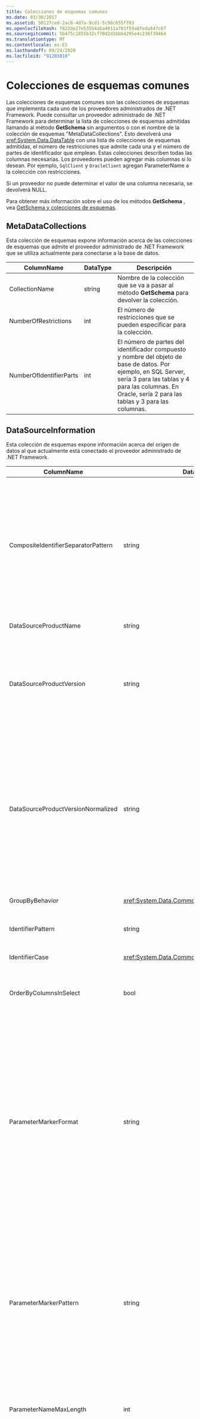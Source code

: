```yaml
---
title: Colecciones de esquemas comunes
ms.date: 03/30/2017
ms.assetid: 50127ced-2ac8-4d7a-9cd1-5c98c655ff03
ms.openlocfilehash: f822de27e53554aba4011a701f59a8feda847c67
ms.sourcegitcommit: 5b475c1855b32cf78d2d1bbb4295e4c236f39464
ms.translationtype: MT
ms.contentlocale: es-ES
ms.lasthandoff: 09/24/2020
ms.locfileid: "91203818"
---
```

# <a name="common-schema-collections"></a>Colecciones de esquemas comunes

Las colecciones de esquemas comunes son las colecciones de esquemas que implementa cada uno de los proveedores administrados de .NET Framework. Puede consultar un proveedor administrado de .NET Framework para determinar la lista de colecciones de esquemas admitidas llamando al método **GetSchema** sin argumentos o con el nombre de la colección de esquemas "MetaDataCollections". Esto devolverá una <xref:System.Data.DataTable> con una lista de colecciones de esquemas admitidas, el número de restricciones que admite cada una y el número de partes de identificador que emplean. Estas colecciones describen todas las columnas necesarias. Los proveedores pueden agregar más columnas si lo desean. Por ejemplo, `SqlClient` y `OracleClient` agregan ParameterName a la colección con restricciones.  
  
 Si un proveedor no puede determinar el valor de una columna necesaria, se devolverá NULL.  
  
 Para obtener más información sobre el uso de los métodos **GetSchema** , vea [GetSchema y colecciones de esquemas](getschema-and-schema-collections.md).  
  
## <a name="metadatacollections"></a>MetaDataCollections  

 Esta colección de esquemas expone información acerca de las colecciones de esquemas que admite el proveedor administrado de .NET Framework que se utiliza actualmente para conectarse a la base de datos.  
  
|ColumnName|DataType|Descripción|  
|----------------|--------------|-----------------|  
|CollectionName|string|Nombre de la colección que se va a pasar al método **GetSchema** para devolver la colección.|  
|NumberOfRestrictions|int|El número de restricciones que se pueden especificar para la colección.|  
|NumberOfIdentifierParts|int|El número de partes del identificador compuesto y nombre del objeto de base de datos. Por ejemplo, en SQL Server, sería 3 para las tablas y 4 para las columnas. En Oracle, sería 2 para las tablas y 3 para las columnas.|  
  
## <a name="datasourceinformation"></a>DataSourceInformation  

 Esta colección de esquemas expone información acerca del origen de datos al que actualmente está conectado el proveedor administrado de .NET Framework.  
  
|ColumnName|DataType|Descripción|  
|----------------|--------------|-----------------|  
|CompositeIdentifierSeparatorPattern|string|La expresión regular que va a hacer corresponder los separadores compuestos en un identificador compuesto. Por ejemplo, "\\". (por SQL Server) o " \@&#124;\\ ". (en Oracle).<br /><br /> Normalmente, un identificador compuesto es lo que se usa para el nombre de un objeto de base de datos, por ejemplo: pubs. DBO. Authors o pubs \@ dbo. authors.<br /><br /> Por SQL Server, utilice la expresión regular " \\ .". Para OracleClient, use " \@&#124;\\ .".<br /><br /> En ODBC, utilice Catalog_name_seperator.<br /><br /> En OLE DB, use DBLITERAL_CATALOG_SEPARATOR o DBLITERAL_SCHEMA_SEPARATOR.|  
|DataSourceProductName|string|El nombre del producto al que tiene acceso el proveedor, por ejemplo, "Oracle" o "SQLServer".|  
|DataSourceProductVersion|string|Indica la versión del producto al que tiene acceso el proveedor, en el formato nativo de los orígenes de datos y no en el formato de Microsoft.<br /><br /> En algunos casos, DataSourceProductVersion y DataSourceProductVersionNormalized tendrán el mismo valor. En el caso de OLE DB y ODBC, serán siempre iguales dado que se asignan a la misma llamada de función en la API nativa subyacente.|  
|DataSourceProductVersionNormalized|string|Una versión normalizada del origen de datos, de forma que se puede comparar con `String.Compare()`. Su formato es coherente con todas las versiones del proveedor para evitar que la versión 10 se clasifique entre la versión 1 y la versión 2.<br /><br /> Por ejemplo, el proveedor de Oracle usa un formato de "NN. NN. NN. NN. NN" para su versión normalizada, lo que hace que un origen de datos Oracle 8i devuelva "08.01.07.04.01". SQL Server usa el formato típico de Microsoft "NN. NN. nnnn".<br /><br /> En algunos casos, DataSourceProductVersion y DataSourceProductVersionNormalized tendrán el mismo valor. En el caso de OLE DB y ODBC, serán siempre iguales dado que se asignan a la misma llamada de función en la API nativa subyacente.|  
|GroupByBehavior|<xref:System.Data.Common.GroupByBehavior>|Especifica la relación entre las columnas de una cláusula GROUP BY y las columnas no agregadas de la lista de selección.|  
|IdentifierPattern|string|Expresión regular que crea una correspondencia con un identificador y con un valor de coincidencia del identificador. Por ejemplo, "[A-Za-z0-9_#$]".|  
|IdentifierCase|<xref:System.Data.Common.IdentifierCase>|Indica si los identificadores que no se incluyen entre comillas se usan con distinción de mayúsculas y minúsculas o no.|  
|OrderByColumnsInSelect|bool|Especifica si las columnas de una cláusula ORDER BY deben estar en la lista de selección. Un valor de true indica que es necesario que estén en la lista de selección; un valor de false indica que no es necesario que estén en la lista de selección.|  
|ParameterMarkerFormat|string|Una cadena de formato que representa cómo dar formato a un parámetro.<br /><br /> Si el origen de datos admite parámetros con nombre, el primer marcador de posición de esta cadena debe estar donde se debe dar formato al nombre del parámetro.<br /><br /> Por ejemplo, si el origen de datos espera que los parámetros tengan un nombre y tienen el prefijo ":", esto sería ": {0} ". Cuando se formatea con un nombre de parámetro de "p1", la cadena resultante es ":p1".<br /><br /> Si el origen de datos espera que los parámetros tengan como prefijo ' \@ ', pero los nombres ya los incluyen, esto sería ' {0} ' y el resultado de dar formato a un parámetro denominado " \@ P1" sería simplemente " \@ P1".<br /><br /> En el caso de los orígenes de datos que no esperan parámetros con nombre y esperan el uso del carácter '? ', la cadena de formato se puede especificar simplemente como '? ', lo que omitiría el nombre del parámetro. Por OLE DB, devolvemos '? '.|  
|ParameterMarkerPattern|string|Una expresión regular que crea una correspondencia con un marcador de parámetro. Tendrá un valor de correspondencia del nombre del parámetro, si lo hay.<br /><br /> Por ejemplo, si se admiten parámetros con nombre con un \@ carácter de cliente ' ' que se incluirá en el nombre del parámetro, esto sería: " \@ ([a-Za-z0-9_ $ #] *)".<br /><br /> Sin embargo, si se admiten parámetros con nombre con ': ' como carácter de inicialización y no forman parte del nombre del parámetro, esto sería: ":([A-Za-z0-9_ $ #] \* )".<br /><br /> Por supuesto, si el origen de datos no admite parámetros con nombre, esto sería simplemente "?".|  
|ParameterNameMaxLength|int|La longitud máxima del nombre del parámetro en caracteres. Visual Studio espera que si se admiten nombres de parámetros, el valor mínimo de la longitud máxima sea 30 caracteres.<br /><br /> Si el origen de datos no admite parámetros con nombre, esta propiedad devuelve cero.|  
|ParameterNamePattern|string|Una expresión regular que crea una correspondencia con los nombres de parámetros válidos. Según el origen de datos, existen diferentes reglas respecto a los caracteres que se pueden utilizar en los nombres de parámetros.<br /><br /> Visual Studio espera que si se admiten nombres de parámetros, los caracteres "\p{Lu}\p{Ll}\p{Lt}\p{Lm}\p{Lo}\p{Nl}\p{Nd}" son el juego mínimo de caracteres admitidos que son válidos en nombres de parámetros.|  
|QuotedIdentifierPattern|string|Una expresión regular que crea una correspondencia con un identificador incluido entre comillas y que tiene un valor de correspondencia del propio identificador sin las comillas. Por ejemplo, si el origen de datos utilizó comillas dobles para identificar identificadores entre comillas, sería: "(([^ \\ "] &#124;\\ " \\ ") *) ".|  
|QuotedIdentifierCase|<xref:System.Data.Common.IdentifierCase>|Indica si los identificadores incluidos entre comillas se tratan o no como con diferenciación entre mayúsculas y minúsculas.|  
|StatementSeparatorPattern|string|Una expresión regular que crea una correspondencia con el separador de instrucciones.|  
|StringLiteralPattern|string|Una expresión regular que crea una correspondencia con un literal de cadena y que tiene un valor de correspondencia del propio literal. Por ejemplo, si el origen de datos utilizó comillas simples para identificar cadenas, sería: "(' ([^ '] &#124; ' ') * ')" '|  
|SupportedJoinOperators|<xref:System.Data.Common.SupportedJoinOperators>|Especifica los tipos de instrucciones de unión SQL que admite el origen de datos.|  
  
## <a name="datatypes"></a>DataTypes  

 Esta colección de esquemas expone información acerca de los tipos de datos que admite la base de datos a la que está conectado actualmente el proveedor de datos de .NET Framework.  
  
|ColumnName|DataType|Descripción|  
|----------------|--------------|-----------------|  
|TypeName|string|El nombre del tipo de datos específico del proveedor.|  
|ProviderDbType|int|Valor de tipo específico del proveedor que se debe usar al especificar el tipo de un parámetro. Por ejemplo, SqlDbType.Money u OracleType.Blob.|  
|ColumnSize|long|La longitud de una columna o parámetro no numérico hace referencia a la longitud máxima o a la longitud que ha definido el proveedor para este tipo.<br /><br /> En datos de caracteres, es la longitud máxima o definida en unidades por el origen de datos. Oracle tiene el concepto de especificar una longitud y, a continuación, el tamaño de almacenamiento real en algunos tipos de datos de caracteres. Esto solo define la longitud en unidades en Oracle.<br /><br /> En los tipos de datos de fecha y hora, es la longitud de la representación de cadena (suponiendo la precisión máxima permitida del componente de segundos decimales).<br /><br /> Si el tipo de datos es numérico, se corresponde al límite superior de la precisión máxima del tipo de datos.|  
|CreateFormat|string|La cadena de formato que representa cómo agregar esta columna a una instrucción de definición de datos, como CREATE TABLE. Cada elemento de la matriz CreateParameter se debe representar con un "marcador de parámetro" en la cadena de formato.<br /><br /> Por ejemplo, el tipo de datos SQL DECIMAL necesita una precisión y una escala. En este caso, la cadena de formato sería "DECIMAL ( {0} , {1} )".|  
|CreateParameters|string|Los parámetros de creación que se deben especificar al crear una columna de este tipo de datos. Cada parámetro de creación se muestra en la cadena, separado por una coma en el orden en que se suministran.<br /><br /> Por ejemplo, el tipo de datos SQL DECIMAL necesita una precisión y una escala. En este caso, los parámetros de creación deben contener la cadena "precisión, escala".<br /><br /> En un comando de texto para crear una columna DECIMAL con una precisión de 10 y una escala de 2, el valor de la columna CreateFormat podría ser DECIMAL ( {0} , {1} ) "y la especificación de tipo completa sería decimal (10, 2).|  
|DataType|string|El nombre del tipo de datos de .NET Framework.|  
|IsAutoincrementable|bool|true: los valores de este tipo de datos pueden ser de incremento automático.<br /><br /> false: los valores de este tipo de datos podrían no ser de incremento automático.<br /><br /> Tenga en cuenta que esto simplemente indica si una columna de este tipo de datos podría ser de incremento automático, no que todas las columnas de este tipo lo sean.|  
|IsBestMatch|bool|true: el tipo de datos es la mejor coincidencia entre todos los tipos de datos del almacén de datos y el tipo de datos de .NET Framework que indica el valor de la columna DataType.<br /><br /> false: el tipo de datos no es la mejor coincidencia.<br /><br /> En cada conjunto de filas en las que el valor de la columna DataType sea el mismo, la columna IsBestMatch solo se establece en true en una fila.|  
|IsCaseSensitive|bool|true: el tipo de datos es de tipo carácter y distingue entre mayúsculas y minúsculas.<br /><br /> false: el tipo de datos no es de tipo carácter y no distingue entre mayúsculas y minúsculas.|  
|IsFixedLength|bool|true: las columnas de este tipo de datos creadas con el lenguaje de definición de datos (DDL) serán de longitud fija.<br /><br /> false: las columnas de este tipo de datos creadas con la DDL serán de longitud variable.<br /><br /> DBNull.Value: no se sabe si el proveedor asignará este campo con una columna de longitud fija o variable.|  
|IsFixedPrecisionScale|bool|true: el tipo de datos tiene una precisión y escala fijas.<br /><br /> false: el tipo de datos no tiene una precisión y escala fijas.|  
|IsLong|bool|true: el tipo de datos contiene datos muy largos; la definición de datos muy largos es específica del proveedor.<br /><br /> false: el tipo de datos no contiene datos muy largos.|  
|IsNullable|bool|true: el tipo de datos acepta valores NULL.<br /><br /> false: el tipo de datos no acepta valores NULL.<br /><br /> DBNull.Value: no se sabe si el tipo de datos acepta valores NULL.|  
|IsSearchable|bool|true: el tipo de datos se puede utilizar en una cláusula WHERE con cualquier operador, excepto con el predicado LIKE.<br /><br /> false: el tipo de datos no se puede utilizar en una cláusula WHERE con ningún operador, excepto con el predicado LIKE.|  
|IsSearchableWithLike|bool|true: el tipo de datos se puede utilizar con el predicado LIKE<br /><br /> false: el tipo de datos no se puede utilizar con el predicado LIKE.|  
|IsUnsigned|bool|true: el tipo de datos es sin signo.<br /><br /> false: el tipo de datos es con signo.<br /><br /> DBNull.Value: no es aplicable al tipo de datos.|  
|MaximumScale|short|Si el indicador de tipos es un tipo numérico, es el número máximo de dígitos permitidos a la derecha del separador decimal. De lo contrario, es DBNull.Value.|  
|MinimumScale|short|Si el indicador de tipos es un tipo numérico, es el número mínimo de dígitos permitidos a la derecha del separador decimal. De lo contrario, es DBNull.Value.|  
|IsConcurrencyType|bool|true: la base de datos actualiza el tipo de datos cada vez que cambia la fila y el valor de la columna es diferente de todos los valores anteriores.<br /><br /> false: la base de datos no actualiza el tipo de datos cada vez que cambia la fila.<br /><br /> DBNull.Value: la base de datos no admite este tipo de datos.|  
|IsLiteralSupported|bool|true: el tipo de datos se puede expresar como un literal.<br /><br /> false: el tipo de datos no se puede expresar como un literal.|  
|LiteralPrefix|string|El prefijo aplicado a un literal dado.|  
|LiteralSuffix|string|El sufijo aplicado a un literal dado.|  
|NativeDataType|String|NativeDataType es una columna específica de OLE DB para la exposición del tipo de datos de OLE DB.|  
  
## <a name="restrictions"></a>Restricciones  

 Esta colección de esquemas expone información acerca de las restricciones que admite el proveedor administrado de .NET Framework que está actualmente conectado a la base de datos.  
  
|ColumnName|DataType|Descripción|  
|----------------|--------------|-----------------|  
|CollectionName|string|El nombre de la colección a la que se aplican estas restricciones.|  
|RestrictionName|string|El nombre de la restricción en la colección.|  
|RestrictionDefault|string|ignorado.|  
|RestrictionNumber|int|La ubicación real de las restricciones de colecciones en la que se encuentra esta restricción en particular.|  
  
## <a name="reservedwords"></a>ReservedWords  

 Esta colección de esquemas expone información sobre las palabras que reserva la base de datos a la que está conectado actualmente el proveedor de datos de .NET Framework.  
  
|ColumnName|DataType|Descripción|  
|----------------|--------------|-----------------|  
|ReservedWord|string|Palabra reservada específica del proveedor.|  
  
## <a name="see-also"></a>Consulte también

- [Recuperar información del esquema de la base de datos](retrieving-database-schema-information.md)
- [GetSchema y colecciones de esquema](getschema-and-schema-collections.md)
- [Información general de ADO.NET](ado-net-overview.md)
